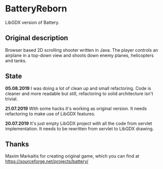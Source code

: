# BatteryReborn
LibGDX version of Battery.

## Original description
Browser based 2D scrolling shooter written in Java. The player controls 
an airplane in a top-down view and shoots down enemy planes, helicopters and tanks.

## State
**05.08.2019** I was doing a lot of clean up and small refactoring. Code is cleaner and more readable but still, refactoring to solid architecture isn't trivial.

**21.07.2019** With some hacks it's working as original version. It needs refactoring to make use of LibGDX features.

**20.07.2019** It's just empty LibGDX project with all the code from servlet implementation.
It needs to be rewritten from servlet to LibGDX drawing.

## Thanks
Maxim Markaitis for creating original game, which you can find at https://sourceforge.net/projects/battery/
